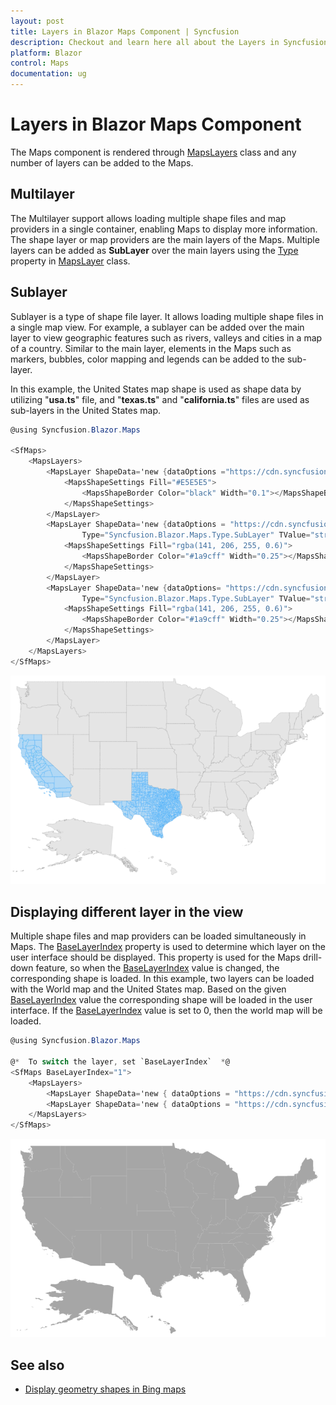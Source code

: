 ```yaml
---
layout: post
title: Layers in Blazor Maps Component | Syncfusion
description: Checkout and learn here all about the Layers in Syncfusion Blazor Maps component and much more details.
platform: Blazor
control: Maps
documentation: ug
---
```


# Layers in Blazor Maps Component

The Maps component is rendered through [MapsLayers](https://help.syncfusion.com/cr/blazor/Syncfusion.Blazor.Maps.MapsLayers.html) class and any number of layers can be added to the Maps.

## Multilayer

The Multilayer support allows loading multiple shape files and map providers in a single container, enabling Maps to display more information. The shape layer or map providers are the main layers of the Maps. Multiple layers can be added as **SubLayer** over the main layers using the [Type](https://help.syncfusion.com/cr/blazor/Syncfusion.Blazor.Maps.Type.html) property in [MapsLayer](https://help.syncfusion.com/cr/blazor/Syncfusion.Blazor.Maps.MapsLayer-1.html) class.

## Sublayer

Sublayer is a type of shape file layer. It allows loading multiple shape files in a single map view. For example, a sublayer can be added over the main layer to view geographic features such as rivers, valleys and cities in a map of a country. Similar to the main layer, elements in the Maps such as markers, bubbles, color mapping and legends can be added to the sub-layer.

In this example, the United States map shape is used as shape data by utilizing "**usa.ts**" file, and "**texas.ts**" and "**california.ts**" files are used as sub-layers in the United States map.

```csharp
@using Syncfusion.Blazor.Maps

<SfMaps>
    <MapsLayers>
        <MapsLayer ShapeData='new {dataOptions ="https://cdn.syncfusion.com/maps/map-data/usa.json"}' TValue="string">
            <MapsShapeSettings Fill="#E5E5E5">
                <MapsShapeBorder Color="black" Width="0.1"></MapsShapeBorder>
            </MapsShapeSettings>
        </MapsLayer>
        <MapsLayer ShapeData='new {dataOptions = "https://cdn.syncfusion.com/maps/map-data/texas.json"}'
		        Type="Syncfusion.Blazor.Maps.Type.SubLayer" TValue="string">
            <MapsShapeSettings Fill="rgba(141, 206, 255, 0.6)">
                <MapsShapeBorder Color="#1a9cff" Width="0.25"></MapsShapeBorder>
            </MapsShapeSettings>
        </MapsLayer>
        <MapsLayer ShapeData='new {dataOptions= "https://cdn.syncfusion.com/maps/map-data/california.json"}'
		        Type="Syncfusion.Blazor.Maps.Type.SubLayer" TValue="string">
            <MapsShapeSettings Fill="rgba(141, 206, 255, 0.6)">
                <MapsShapeBorder Color="#1a9cff" Width="0.25"></MapsShapeBorder>
            </MapsShapeSettings>
        </MapsLayer>
    </MapsLayers>
</SfMaps>
```

![Maps with sublayer](./images/Layers/layers.png)

## Displaying different layer in the view

Multiple shape files and map providers can be loaded simultaneously in Maps. The [BaseLayerIndex](https://help.syncfusion.com/cr/blazor/Syncfusion.Blazor~Syncfusion.Blazor.Maps.SfMaps~BaseLayerIndex.html) property is used to determine which layer on the user interface should be displayed. This property is used for the Maps drill-down feature, so when the [BaseLayerIndex](https://help.syncfusion.com/cr/blazor/Syncfusion.Blazor~Syncfusion.Blazor.Maps.SfMaps~BaseLayerIndex.html) value is changed, the corresponding shape is loaded. In this example, two layers can be loaded with the World map and the United States map. Based on the given [BaseLayerIndex](https://help.syncfusion.com/cr/blazor/Syncfusion.Blazor~Syncfusion.Blazor.Maps.SfMaps~BaseLayerIndex.html) value the corresponding shape will be loaded in the user interface. If the [BaseLayerIndex](https://help.syncfusion.com/cr/blazor/Syncfusion.Blazor~Syncfusion.Blazor.Maps.SfMaps~BaseLayerIndex.html) value is set to 0, then the world map will be loaded.

```csharp
@using Syncfusion.Blazor.Maps

@*  To switch the layer, set `BaseLayerIndex`  *@
<SfMaps BaseLayerIndex="1">
    <MapsLayers>
        <MapsLayer ShapeData='new { dataOptions = "https://cdn.syncfusion.com/maps/map-data/world-map.json" }' TValue="string"/>
        <MapsLayer ShapeData='new { dataOptions = "https://cdn.syncfusion.com/maps/map-data/usa.json" }'TValue="string"/>
    </MapsLayers>
</SfMaps>
```

![Maps with multiple layer](./images/Layers/multi-layer.png)

## See also

* [Display geometry shapes in Bing maps](how-to/display-geometry-shapes-in-bing-maps)

